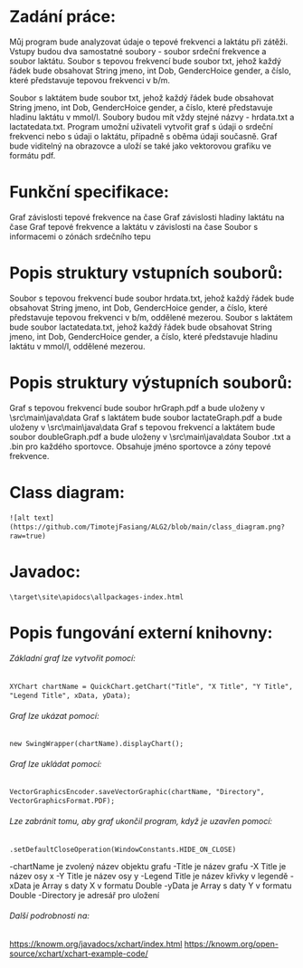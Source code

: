 # Zadání práce:

Můj program bude analyzovat údaje o tepové frekvenci a laktátu při zátěži. 
Vstupy budou dva samostatné soubory - soubor srdeční frekvence a soubor laktátu. 
Soubor s tepovou frekvencí bude soubor txt, jehož každý řádek bude obsahovat String jmeno, int Dob, GendercHoice gender, a  číslo, které představuje tepovou frekvenci v b/m.  

Soubor s laktátem bude soubor txt, jehož každý řádek bude obsahovat String jmeno, int Dob, GendercHoice gender, a  číslo, které představuje hladinu laktátu v mmol/l. 
Soubory budou mít vždy stejné názvy - hrdata.txt a lactatedata.txt.
Program umožní uživateli vytvořit graf s údaji o srdeční frekvenci nebo s údaji o laktátu, případně s oběma údaji současně. 
Graf bude viditelný na obrazovce a uloží se také jako vektorovou grafiku ve formátu pdf.


# Funkční specifikace:

Graf závislosti tepové frekvence na čase
Graf závislosti hladiny laktátu na čase
Graf tepové frekvence a laktátu v závislosti na čase
Soubor s informacemi o zónách srdečního tepu


# Popis struktury vstupních souborů:

Soubor s tepovou frekvencí bude soubor hrdata.txt, jehož každý řádek bude obsahovat String jmeno, int Dob, GendercHoice gender, a  číslo, které představuje tepovou frekvenci v b/m, oddělené mezerou.
Soubor s laktátem bude soubor lactatedata.txt, jehož každý řádek bude obsahovat String jmeno, int Dob, GendercHoice gender, a  číslo, které představuje hladinu laktátu v mmol/l, oddělené mezerou.


# Popis struktury výstupních souborů:

Graf s tepovou frekvencí bude soubor hrGraph.pdf a bude uloženy v \src\main\java\data
Graf s laktátem bude soubor lactateGraph.pdf a bude uloženy v \src\main\java\data
Graf s tepovou frekvencí a laktátem bude soubor doubleGraph.pdf a bude uloženy v \src\main\java\data
Soubor .txt a .bin pro každého sportovce. Obsahuje jméno sportovce a zóny tepové frekvence.


# Class diagram:

	![alt text](https://github.com/TimotejFasiang/ALG2/blob/main/class_diagram.png?raw=true)

# Javadoc:
	
	\target\site\apidocs\allpackages-index.html


# Popis fungování externí knihovny:
	
###### Základní graf lze vytvořit pomocí:

```
XYChart chartName = QuickChart.getChart("Title", "X Title", "Y Title", "Legend Title", xData, yData);
```	

###### Graf lze ukázat pomocí:

```
new SwingWrapper(chartName).displayChart();
```

###### Graf lze ukládat pomocí:
	
```
VectorGraphicsEncoder.saveVectorGraphic(chartName, "Directory", VectorGraphicsFormat.PDF);
```

###### Lze zabránit tomu, aby graf ukončil program, když je uzavřen pomocí:

```
.setDefaultCloseOperation(WindowConstants.HIDE_ON_CLOSE)
```

-chartName je zvolený název objektu grafu
-Title je název grafu
-X Title je název osy x
-Y Title je název osy y
-Legend Title je název křivky v legendě
-xData je Array s daty X v formatu Double
-yData je Array s daty Y v formatu Double
-Directory je adresář pro uložení 


###### Další podrobnosti na: 
https://knowm.org/javadocs/xchart/index.html 
https://knowm.org/open-source/xchart/xchart-example-code/
